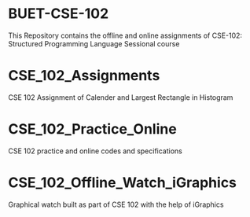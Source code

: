 # BUET-CSE-102
This Repository contains the offline and online assignments of CSE-102: Structured Programming Language Sessional course

# CSE_102_Assignments
CSE 102 Assignment of Calender and Largest Rectangle in Histogram

# CSE_102_Practice_Online
CSE 102 practice and online codes and specifications

# CSE_102_Offline_Watch_iGraphics
Graphical watch built as part of CSE 102 with the help of iGraphics
